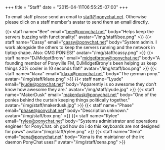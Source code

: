 +++
title = "Staff"
date = "2015-04-11T06:55:25-07:00"
+++

<style>
img {
    border: 0 none;
}
</style>

To email staff please send an email to 
[staff@ponychat.net](mailto:staff@ponychat.net). Otherwise please click on 
a staff member's avatar to send them an email directly.

{{< staff name="Bee" email="bee@ponychat.net" body="Helps keep the servers buzzing with functionality!" avatar="/img/staff/bee.png" >}}
{{< staff name="Cassy" email="cassy@ponychat.net" body="System admin. I work alongside the others to keep the servers running and the network in tiptop shape. Also: OMG PONIES!" avatar="/img/staff/cassy.png" >}}
{{< staff name="DJMidgetBrony" email="midgetbrony@ponychat.net" body="A founding member of Ponyville FM, DJMidgetBrony's been helping us keep things 20% cooler in 10 seconds flat!" avatar="/img/staff/box.png" >}}
{{< staff name="klaxa" email="klaxa@ponychat.net" body="The german pony." avatar="/img/staff/klaxa.png" >}}
{{< staff name="Lyude" email="lyude@ponychat.net" body="Apparently is so awesome they don't know how awesome they are." avatar="/img/staff/lyude.jpg" >}}
{{< staff name="MakerDusk" email="makerdusk@ponychat.net" body="One of the ponies behind the curtain keeping things politically together." avatar="/img/staff/makerdusk.jpg" >}}
{{< staff name="Phase" email="phase@ponychat.net" body="Description unknown." avatar="/img/staff/box.png" >}}
{{< staff name="Rylee" email="rylee@ponychat.net" body="Systems administrator and operations engineer for PonyChat. oh god how do i do this keyboards are not designed for paws" avatar="/img/staff/rylee.png" >}}
{{< staff name="Xena" email="xena@ponychat.net" body="Xena is the maintainer of the irc daemon PonyChat uses!" avatar="/img/staff/xena.png" >}}
